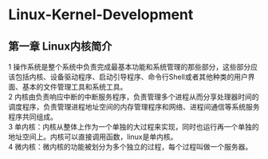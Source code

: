 # Linux-Kernel-Development
## 第一章 Linux内核简介
1 操作系统是整个系统中负责完成最基本功能和系统管理的那些部分，这些部分应该包括内核、设备驱动程序、启动引导程序、命令行Shell或者其他种类的用户界面、基本的文件管理工具和系统工具。  
2 内核由负责响应中断的中断服务程序，负责管理多个进程从而分享处理器时间的调度程序，负责管理进程地址空间的内存管理程序和网络、进程间通信等系统服务程序共同组成。  
3 单内核：内核从整体上作为一个单独的大过程来实现，同时也运行再一个单独的地址空间上。内核可以直接调用函数，linux是单内核。    
4 微内核：微内核的功能被划分为多个独立的过程，每个过程叫做一个服务器。  


